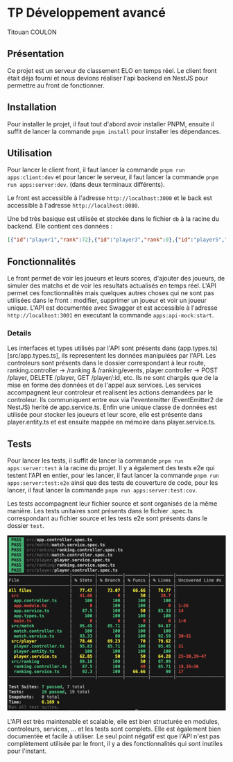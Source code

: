 TP Développement avancé
=======================
Titouan COULON

## Présentation
Ce projet est un serveur de classement ELO en temps réel. Le client front était déja fourni et nous devions réaliser l'api backend en NestJS pour permettre au front de fonctionner.

## Installation
Pour installer le projet, il faut tout d'abord avoir installer PNPM, ensuite il suffit de lancer la commande `pnpm install` pour installer les dépendances.

## Utilisation
Pour lancer le client front, il faut lancer la commande `pnpm run apps:client:dev` et pour lancer le serveur, il faut lancer la commande `pnpm run apps:server:dev`. (dans deux terminaux différents).

Le front est accessible à l'adresse `http://localhost:3000` et le back est accessible à l'adresse `http://localhost:8080`. 

Une bd très basique est utilisée et stockée dans le fichier `db` à la racine du backend. Elle contient ces données :
```json
[{"id":"player1","rank":72},{"id":"player3","rank":0},{"id":"player5","rank":0},{"id":"player6","rank":0},{"id":"player7","rank":0},{"id":"player9","rank":0},{"id":"player10","rank":0},{"id":"player4","rank":-15},{"id":"player8","rank":-17},{"id":"player2","rank":-40}]
```

## Fonctionnalités
Le front permet de voir les joueurs et leurs scores, d'ajouter des joueurs, de simuler des matchs et de voir les resultats actualisés en temps réel.
L'API permet ces fonctionnalités mais quelques autres choses qui ne sont pas utilisées dans le front : modifier, supprimer un joueur et voir un joueur unique.
L'API est documentée avec Swagger et est accessible à l'adresse `http://localhost:3001` en executant la commande `apps:api-mock:start`.

### Details
Les interfaces et types utilisés par l'API sont présents dans (app.types.ts)[src/app.types.ts], ils representent les données manipulées par l'API.
Les controleurs sont présents dans le dossier correspondant à leur route, ranking.controller -> /ranking & /ranking/events, player.controller -> POST /player, DELETE /player, GET /player/:id, etc. Ils ne sont chargés que de la mise en forme des données et de l'appel aux services.
Les services accompagnent leur controleur et realisent les actions demandées par le controleur. Ils communiquent entre eux via l'eventemitter (EventEmitter2 de NestJS) herité de app.service.ts.
Enfin une unique classe de données est utilisée pour stocker les joueurs et leur score, elle est présente dans player.entity.ts et est ensuite mappée en mémoire dans player.service.ts.

## Tests
Pour lancer les tests, il suffit de lancer la commande `pnpm run apps:server:test` à la racine du projet. Il y a également des tests e2e qui testent l'API en entier, pour les lancer, il faut lancer la commande `pnpm run apps:server:test:e2e` ainsi que des tests de couverture de code, pour les lancer, il faut lancer la commande `pnpm run apps:server:test:cov`.

Les tests accompagnent leur fichier source et sont organisés de la même manière. Les tests unitaires sont présents dans le fichier .spec.ts correspondant au fichier source et les tests e2e sont présents dans le dossier `test`.

![image](docs/image.png)

L'API est très maintenable et scalable, elle est bien structurée en modules, controleurs, services, ... et les tests sont complets. Elle est également bien documentée et facile à utiliser.
Le seul point négatif est que l'API n'est pas complètement utilisée par le front, il y a des fonctionnalités qui sont inutiles pour l'instant.